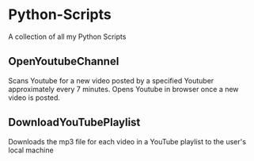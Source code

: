 # Python-Scripts
A collection of all my Python Scripts

## OpenYoutubeChannel
Scans Youtube for a new video posted by a specified Youtuber approximately every 7 minutes. Opens Youtube in browser once a new video is posted. 

## DownloadYouTubePlaylist
Downloads the mp3 file for each video in a YouTube playlist to the user's local machine

## 
